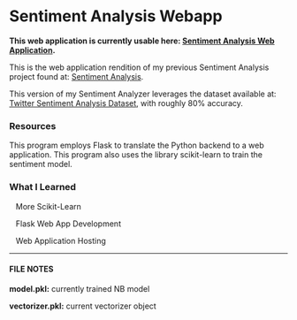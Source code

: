 <h1>Sentiment Analysis Webapp</h1>
<p><strong>This web application is currently usable here: <a href="https://santoswaso.pythonanywhere.com/">Sentiment Analysis Web Application</a>.</strong></p>
<p>This is the web application rendition of my previous Sentiment Analysis project found at: <a href="https://github.com/tjrelyts/Sentiment-Analysis">Sentiment Analysis</a>.</p>
<p>This version of my Sentiment Analyzer leverages the dataset available at: <a href="https://www.kaggle.com/datasets/jp797498e/twitter-entity-sentiment-analysis/">Twitter Sentiment Analysis Dataset</a>, with roughly 80% accuracy.</p>

<h3>Resources</h3>
<p>This program employs Flask to translate the Python backend to a web application. This program also uses the library scikit-learn to train the sentiment model.</p>



<h3>What I Learned</h3>
<p>&nbsp&nbsp&nbspMore Scikit-Learn</p>
<p>&nbsp&nbsp&nbspFlask Web App Development</p>
<p>&nbsp&nbsp&nbspWeb Application Hosting</p>
<hr>
<h4>FILE NOTES</h4>
<p>
<strong>model.pkl:</strong> currently trained NB model
</p><p>
<strong>vectorizer.pkl:</strong> current vectorizer object
</p>
